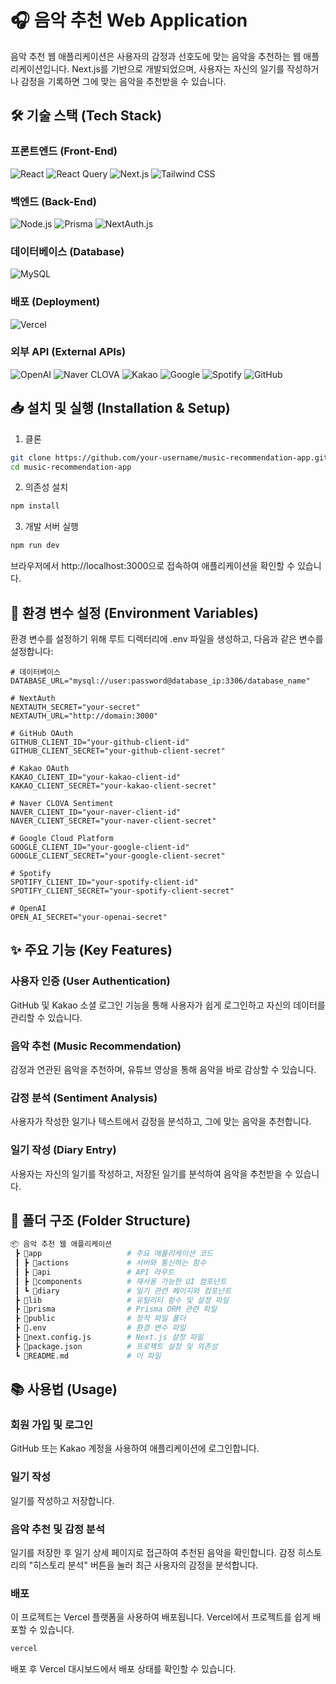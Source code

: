 # 🎧 음악 추천 Web Application

음악 추천 웹 애플리케이션은 사용자의 감정과 선호도에 맞는 음악을 추천하는 웹 애플리케이션입니다. Next.js를 기반으로 개발되었으며, 사용자는 자신의 일기를 작성하거나 감정을 기록하면 그에 맞는 음악을 추천받을 수 있습니다.

## 🛠️ 기술 스택 (Tech Stack)

### 프론트엔드 (Front-End)
![React](https://img.shields.io/badge/React-%2320232a.svg?style=for-the-badge&logo=react&logoColor=%2361DAFB)
![React Query](https://img.shields.io/badge/React_Query-%23FF4154.svg?style=for-the-badge&logo=react-query&logoColor=white)
![Next.js](https://img.shields.io/badge/Next.js-%23000000.svg?style=for-the-badge&logo=nextdotjs&logoColor=white)
![Tailwind CSS](https://img.shields.io/badge/Tailwind_CSS-%2338B2AC.svg?style=for-the-badge&logo=tailwind-css&logoColor=white)

### 백엔드 (Back-End)
![Node.js](https://img.shields.io/badge/Node.js-%2343853D.svg?style=for-the-badge&logo=node.js&logoColor=white)
![Prisma](https://img.shields.io/badge/Prisma-%232D3748.svg?style=for-the-badge&logo=prisma&logoColor=white)
![NextAuth.js](https://img.shields.io/badge/NextAuth.js-%2320232A.svg?style=for-the-badge&logo=next.js&logoColor=white)

### 데이터베이스 (Database)
![MySQL](https://img.shields.io/badge/MySQL-%234479A1.svg?style=for-the-badge&logo=mysql&logoColor=white)

### 배포 (Deployment)
![Vercel](https://img.shields.io/badge/Vercel-%23000000.svg?style=for-the-badge&logo=vercel&logoColor=white)

### 외부 API (External APIs)
![OpenAI](https://img.shields.io/badge/OpenAI-%23121011.svg?style=for-the-badge&logo=openai&logoColor=white)
![Naver CLOVA](https://img.shields.io/badge/Naver_CLOVA-%2300C73C.svg?style=for-the-badge&logo=naver&logoColor=white)
![Kakao](https://img.shields.io/badge/Kakao-%23FFCD00.svg?style=for-the-badge&logo=kakao&logoColor=black)
![Google](https://img.shields.io/badge/Google-%234285F4.svg?style=for-the-badge&logo=google&logoColor=white)
![Spotify](https://img.shields.io/badge/Spotify-%231DB954.svg?style=for-the-badge&logo=spotify&logoColor=white)
![GitHub](https://img.shields.io/badge/GitHub-%23181717.svg?style=for-the-badge&logo=github&logoColor=white)

## 📥 설치 및 실행 (Installation & Setup)

1. 클론
```bash
git clone https://github.com/your-username/music-recommendation-app.git
cd music-recommendation-app
```
2. 의존성 설치
```bash
npm install
```
3. 개발 서버 실행
```bash
npm run dev
```
브라우저에서 http://localhost:3000으로 접속하여 애플리케이션을 확인할 수 있습니다.

## 🔧 환경 변수 설정 (Environment Variables)
환경 변수를 설정하기 위해 루트 디렉터리에 .env 파일을 생성하고, 다음과 같은 변수를 설정합니다:

```env
# 데이터베이스
DATABASE_URL="mysql://user:password@database_ip:3306/database_name"

# NextAuth
NEXTAUTH_SECRET="your-secret"
NEXTAUTH_URL="http://domain:3000"

# GitHub OAuth
GITHUB_CLIENT_ID="your-github-client-id"
GITHUB_CLIENT_SECRET="your-github-client-secret"

# Kakao OAuth
KAKAO_CLIENT_ID="your-kakao-client-id"
KAKAO_CLIENT_SECRET="your-kakao-client-secret"

# Naver CLOVA Sentiment
NAVER_CLIENT_ID="your-naver-client-id"
NAVER_CLIENT_SECRET="your-naver-client-secret"

# Google Cloud Platform
GOOGLE_CLIENT_ID="your-google-client-id"
GOOGLE_CLIENT_SECRET="your-google-client-secret"

# Spotify
SPOTIFY_CLIENT_ID="your-spotify-client-id"
SPOTIFY_CLIENT_SECRET="your-spotify-client-secret"

# OpenAI
OPEN_AI_SECRET="your-openai-secret"
```

## ✨ 주요 기능 (Key Features)

### 사용자 인증 (User Authentication)
GitHub 및 Kakao 소셜 로그인 기능을 통해 사용자가 쉽게 로그인하고 자신의 데이터를 관리할 수 있습니다.
### 음악 추천 (Music Recommendation)
감정과 연관된 음악을 추천하며, 유튜브 영상을 통해 음악을 바로 감상할 수 있습니다.
### 감정 분석 (Sentiment Analysis)
사용자가 작성한 일기나 텍스트에서 감정을 분석하고, 그에 맞는 음악을 추천합니다.
### 일기 작성 (Diary Entry)
사용자는 자신의 일기를 작성하고, 저장된 일기를 분석하여 음악을 추천받을 수 있습니다.

## 📁 폴더 구조 (Folder Structure)
```bash
📦 음악 추천 웹 애플리케이션
 ┣ 📂app                   # 주요 애플리케이션 코드
 ┃ ┣ 📂actions             # 서버와 통신하는 함수
 ┃ ┣ 📂api                 # API 라우트
 ┃ ┣ 📂components          # 재사용 가능한 UI 컴포넌트
 ┃ ┗ 📂diary               # 일기 관련 페이지와 컴포넌트
 ┣ 📂lib                   # 유틸리티 함수 및 설정 파일
 ┣ 📂prisma                # Prisma ORM 관련 파일
 ┣ 📂public                # 정적 파일 폴더
 ┣ 📜.env                  # 환경 변수 파일
 ┣ 📜next.config.js        # Next.js 설정 파일
 ┣ 📜package.json          # 프로젝트 설정 및 의존성
 ┗ 📜README.md             # 이 파일
 ```

## 📚 사용법 (Usage)

### 회원 가입 및 로그인
GitHub 또는 Kakao 계정을 사용하여 애플리케이션에 로그인합니다.
### 일기 작성
일기를 작성하고 저장합니다.
### 음악 추천 및 감정 분석
일기를 저장한 후 일기 상세 페이지로 접근하여 추천된 음악을 확인합니다. 감정 히스토리의 "히스토리 분석" 버튼을 눌러 최근 사용자의 감정을 분석합니다.
### 배포
이 프로젝트는 Vercel 플랫폼을 사용하여 배포됩니다. Vercel에서 프로젝트를 쉽게 배포할 수 있습니다.

```bash
vercel
```

배포 후 Vercel 대시보드에서 배포 상태를 확인할 수 있습니다.